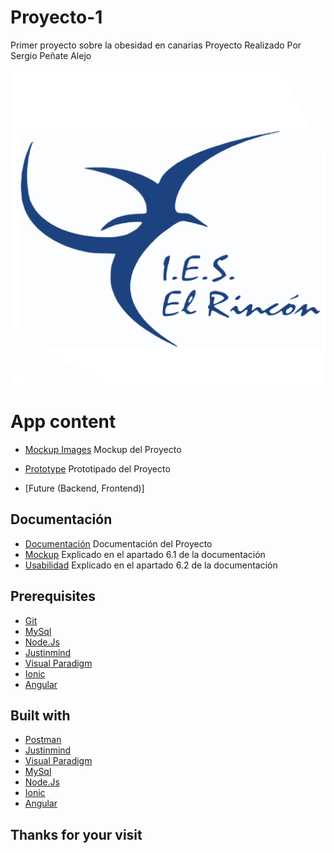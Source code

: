 # Proyecto-1
Primer proyecto sobre la obesidad en canarias
Proyecto Realizado Por Sergio Peñate Alejo

![logo Ies El Rincon](https://github.com/SergioPA11/Proyecto-1/blob/main/Mockup/rincon.png)

# App content

* [Mockup Images](https://github.com/SergioPA11/Proyecto-1/tree/main/Mockup) Mockup del Proyecto
* [Prototype](https://github.com/SergioPA11/Proyecto-1/blob/main/Mockup/Prototype%201.vp) Prototipado del Proyecto

* [Future (Backend, Frontend)]

## Documentación
* [Documentación](https://github.com/SergioPA11/Proyecto-1/blob/main/Documentaci%C3%B3n.pdf) Documentación del Proyecto
* [Mockup](https://github.com/SergioPA11/Proyecto-1/blob/main/Documentaci%C3%B3n.pdf) Explicado en el apartado 6.1 de la documentación
* [Usabilidad](https://github.com/SergioPA11/Proyecto-1/blob/main/Documentaci%C3%B3n.pdf) Explicado en el apartado 6.2 de la documentación

## Prerequisites

* [Git]( https://git-scm.com/)
* [MySql]( https://www.mysql.com/)
* [Node.Js]( https://nodejs.org/en/)
* [Justinmind]( https://www.justinmind.com/)
* [Visual Paradigm]( https://www.visual-paradigm.com/)
* [Ionic](https://ionicframework.com/)
* [Angular](https://angular.io/api/common/http/HttpClient)


## Built with

* [Postman](https://www.postman.com/)
* [Justinmind]( https://www.justinmind.com/)
* [Visual Paradigm]( https://www.visual-paradigm.com/)
* [MySql]( https://www.mysql.com/)
* [Node.Js]( https://nodejs.org/en/)
* [Ionic](https://ionicframework.com/)
* [Angular](https://angular.io/api/common/http/HttpClient)



## Thanks for your visit
